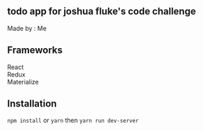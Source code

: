 ## todo app for joshua fluke's code challenge
Made by : Me

## Frameworks
React  
Redux  
Materialize  

## Installation
``npm install`` or ``yarn`` then ``yarn run dev-server``
